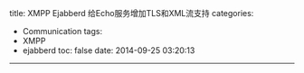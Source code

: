 title: XMPP Ejabberd 给Echo服务增加TLS和XML流支持
categories:
  - Communication
tags:
  - XMPP
  - ejabberd
toc: false
date: 2014-09-25 03:20:13
---
